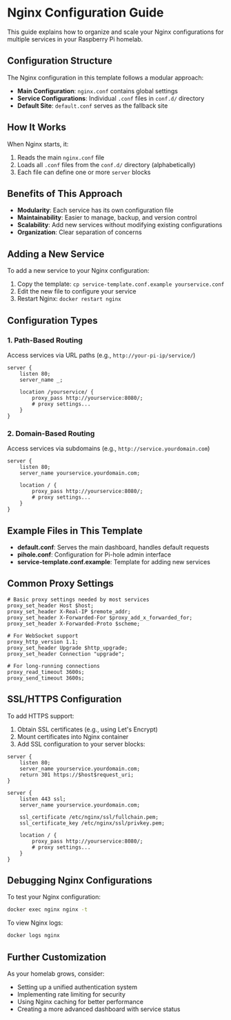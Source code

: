 # Nginx Configuration Guide

This guide explains how to organize and scale your Nginx configurations for multiple services in your Raspberry Pi homelab.

## Configuration Structure

The Nginx configuration in this template follows a modular approach:

- **Main Configuration**: `nginx.conf` contains global settings
- **Service Configurations**: Individual `.conf` files in `conf.d/` directory
- **Default Site**: `default.conf` serves as the fallback site

## How It Works

When Nginx starts, it:

1. Reads the main `nginx.conf` file
2. Loads all `.conf` files from the `conf.d/` directory (alphabetically)
3. Each file can define one or more `server` blocks

## Benefits of This Approach

- **Modularity**: Each service has its own configuration file
- **Maintainability**: Easier to manage, backup, and version control
- **Scalability**: Add new services without modifying existing configurations
- **Organization**: Clear separation of concerns

## Adding a New Service

To add a new service to your Nginx configuration:

1. Copy the template: `cp service-template.conf.example yourservice.conf`
2. Edit the new file to configure your service
3. Restart Nginx: `docker restart nginx`

## Configuration Types

### 1. Path-Based Routing

Access services via URL paths (e.g., `http://your-pi-ip/service/`)

```nginx
server {
    listen 80;
    server_name _;
    
    location /yourservice/ {
        proxy_pass http://yourservice:8080/;
        # proxy settings...
    }
}
```

### 2. Domain-Based Routing

Access services via subdomains (e.g., `http://service.yourdomain.com`)

```nginx
server {
    listen 80;
    server_name yourservice.yourdomain.com;
    
    location / {
        proxy_pass http://yourservice:8080/;
        # proxy settings...
    }
}
```

## Example Files in This Template

- **default.conf**: Serves the main dashboard, handles default requests
- **pihole.conf**: Configuration for Pi-hole admin interface
- **service-template.conf.example**: Template for adding new services

## Common Proxy Settings

```nginx
# Basic proxy settings needed by most services
proxy_set_header Host $host;
proxy_set_header X-Real-IP $remote_addr;
proxy_set_header X-Forwarded-For $proxy_add_x_forwarded_for;
proxy_set_header X-Forwarded-Proto $scheme;

# For WebSocket support
proxy_http_version 1.1;
proxy_set_header Upgrade $http_upgrade;
proxy_set_header Connection "upgrade";

# For long-running connections
proxy_read_timeout 3600s;
proxy_send_timeout 3600s;
```

## SSL/HTTPS Configuration

To add HTTPS support:

1. Obtain SSL certificates (e.g., using Let's Encrypt)
2. Mount certificates into Nginx container
3. Add SSL configuration to your server blocks:

```nginx
server {
    listen 80;
    server_name yourservice.yourdomain.com;
    return 301 https://$host$request_uri;
}

server {
    listen 443 ssl;
    server_name yourservice.yourdomain.com;
    
    ssl_certificate /etc/nginx/ssl/fullchain.pem;
    ssl_certificate_key /etc/nginx/ssl/privkey.pem;
    
    location / {
        proxy_pass http://yourservice:8080/;
        # proxy settings...
    }
}
```

## Debugging Nginx Configurations

To test your Nginx configuration:

```bash
docker exec nginx nginx -t
```

To view Nginx logs:

```bash
docker logs nginx
```

## Further Customization

As your homelab grows, consider:

- Setting up a unified authentication system
- Implementing rate limiting for security
- Using Nginx caching for better performance
- Creating a more advanced dashboard with service status
